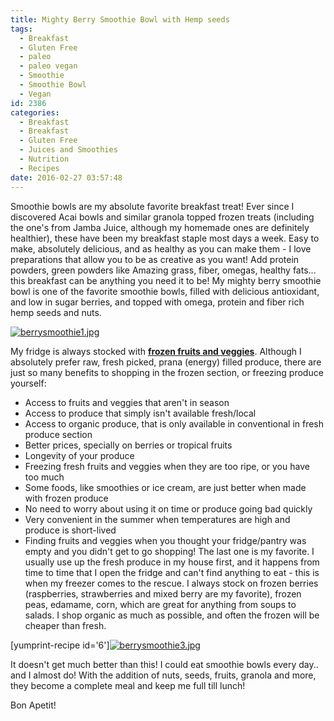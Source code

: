 ```yaml
---
title: Mighty Berry Smoothie Bowl with Hemp seeds
tags:
  - Breakfast
  - Gluten Free
  - paleo
  - paleo vegan
  - Smoothie
  - Smoothie Bowl
  - Vegan
id: 2386
categories:
  - Breakfast
  - Breakfast
  - Gluten Free
  - Juices and Smoothies
  - Nutrition
  - Recipes
date: 2016-02-27 03:57:48
---
```


Smoothie bowls are my absolute favorite breakfast treat! Ever since I discovered Acai bowls and similar granola topped frozen treats (including the one's from Jamba Juice, although my homemade ones are definitely healthier), these have been my breakfast staple most days a week. Easy to make, absolutely delicious, and as healthy as you can make them - I love preparations that allow you to be as creative as you want! Add protein powders, green powders like Amazing grass, fiber, omegas, healthy fats... this breakfast can be anything you need it to be! My mighty berry smoothie bowl is one of the favorite smoothie bowls, filled with delicious antioxidant, and low in sugar berries, and topped with omega, protein and fiber rich hemp seeds and nuts.&nbsp;

[![berrysmoothie1.jpg](http://girlintheraw.com/wp-content/uploads/2016/02/berrysmoothie1.jpg)](http://girlintheraw.com/wp-content/uploads/2016/02/berrysmoothie1.jpg)

My fridge is always stocked with <span style="text-decoration: underline;">**frozen fruits and veggies**</span>. Although I absolutely prefer raw, fresh picked, prana (energy) filled produce, there are just so many benefits to shopping in the frozen section, or freezing produce yourself:

*   Access to fruits and veggies that aren't in season
*   Access to produce that simply isn't available fresh/local&nbsp;
*   Access to organic produce, that is only available in conventional in&nbsp;fresh produce section
*   Better prices, specially on berries or tropical&nbsp;fruits
*   Longevity of your produce
*   Freezing fresh fruits and veggies when they are too ripe, or you have too much
*   Some foods, like smoothies or ice cream, are just better when made with frozen produce
*   No need to worry about using it on time or produce going bad quickly
*   Very convenient in the summer when temperatures are high and produce is short-lived
*   Finding fruits and veggies when you thought your fridge/pantry was empty and you didn't get to go shopping!
The last one is my favorite. I usually use up the fresh produce in my house first, and it happens from time to time that I open the fridge and can't find anything to eat - this is when my freezer comes to the rescue. I always stock on frozen berries (raspberries, strawberries and mixed berry are my favorite), frozen peas, edamame, corn, which are great for anything from soups to salads. I shop organic as much as possible, and often the frozen will be cheaper than fresh.&nbsp;

[yumprint-recipe id='6'][![berrysmoothie3.jpg](http://girlintheraw.com/wp-content/uploads/2016/02/berrysmoothie3.jpg)](http://girlintheraw.com/wp-content/uploads/2016/02/berrysmoothie3.jpg)

It doesn't get much better than this! I could eat smoothie bowls every day.. and I almost do! With the addition of nuts, seeds, fruits, granola and more, they become a complete&nbsp;meal and keep me full till lunch!

Bon Apetit!